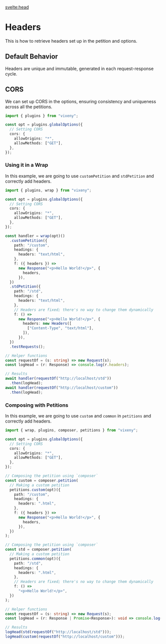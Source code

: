 <svelte:head>
  <script src='/prism.mjs' defer></script>
  <title>Headers - Vixeny</title>
  <meta name="description" content="Understanding headers"/>
  <meta name="keywords" content="headers, web development, FP, functional programming, Vixeny framework, HTTP headers"/>
</svelte:head>

# Headers

This is how to retrieve headers set up in the petition and options.

## Default Behavior

Headers are unique and immutable, generated in each request-response cycle.

## CORS

We can set up CORS in the options, ensuring consistency and uniqueness across all the petitions.

```ts
import { plugins } from "vixeny";

const opt = plugins.globalOptions({
  // Setting CORS
  cors: {
    allowOrigins: "*",
    allowMethods: ["GET"],
  },
});
```

### Using it in a Wrap

In this example, we are going to use `customPetition` and `stdPetition` and correctly add headers.

```ts
import { plugins, wrap } from "vixeny";

const opt = plugins.globalOptions({
  // Setting CORS
  cors: {
    allowOrigins: "*",
    allowMethods: ["GET"],
  },
});

const handler = wrap(opt)()
  .customPetition({
    path: "/custom",
    headings: {
      headers: "text/html",
    },
    f: ({ headers }) =>
      new Response("<p>Hello World!</p>", {
        headers,
      }),
  })
  .stdPetition({
    path: "/std",
    headings: {
      headers: "text/html",
    },
    // Headers are fixed; there's no way to change them dynamically
    f: () =>
      new Response("<p>Hello World!</p>", {
        headers: new Headers([
          ["Content-Type", "text/html"],
        ]),
      }),
  })
  .testRequests();

// Helper functions
const requestOf = (s: string) => new Request(s);
const logHead = (r: Response) => console.log(r.headers);

// Results
await handler(requestOf("http://localhost/std"))
  .then(logHead);
await handler(requestOf("http://localhost/custom"))
  .then(logHead);
```

### Composing with Petitions

In this example, we are going to use `custom` and `common` in `petitions` and correctly add headers.

```ts
import { wrap, plugins, composer, petitions } from "vixeny";

const opt = plugins.globalOptions({
  // Setting CORS
  cors: {
    allowOrigins: "*",
    allowMethods: ["GET"],
  },
});

// Composing the petition using `composer`
const custom = composer.petition(
  // Making a custom petition 
  petitions.custom(opt)({
    path: "/custom",
    headings: {
      headers: ".html",
    },
    f: ({ headers }) =>
      new Response("<p>Hello World!</p>", {
        headers,
      }),
  })
);

// Composing the petition using `composer`
const std = composer.petition(
  // Making a custom petition 
  petitions.common(opt)({
    path: "/std",
    headings: {
      headers: ".html",
    },
    // Headers are fixed; there's no way to change them dynamically
    f: () =>
      "<p>Hello World!</p>",
  })
);

// Helper functions
const requestOf = (s: string) => new Request(s);
const logHead = (r: Response | Promise<Response>): void => console.log(r);

// Results
logHead(std(requestOf("http://localhost/std"))); 
logHead(custom(requestOf("http://localhost/custom")));
```